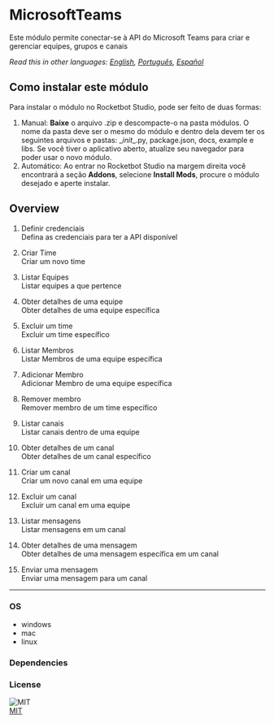 



# MicrosoftTeams
  
 Este módulo permite conectar-se à API do Microsoft Teams para criar e gerenciar equipes, grupos e canais  

*Read this in other languages: [English](README.md), [Português](README.pr.md), [Español](README.es.md)*

## Como instalar este módulo
  
Para instalar o módulo no Rocketbot Studio, pode ser feito de duas formas:
1. Manual: __Baixe__ o arquivo .zip e descompacte-o na pasta módulos. O nome da pasta deve ser o mesmo do módulo e dentro dela devem ter os seguintes arquivos e pastas: \__init__.py, package.json, docs, example e libs. Se você tiver o aplicativo aberto, atualize seu navegador para poder usar o novo módulo.
2. Automático: Ao entrar no Rocketbot Studio na margem direita você encontrará a seção **Addons**, selecione **Install Mods**, procure o módulo desejado e aperte instalar.  


## Overview


1. Definir credenciais  
Defina as credenciais para ter a API disponível

2. Criar Time  
Criar um novo time

3. Listar Equipes  
Listar equipes a que pertence

4. Obter detalhes de uma equipe  
Obter detalhes de uma equipe específica

5. Excluir um time  
Excluir um time específico

6. Listar Membros  
Listar Membros de uma equipe específica

7. Adicionar Membro  
Adicionar Membro de uma equipe específica

8. Remover membro  
Remover membro de um time específico

9. Listar canais  
Listar canais dentro de uma equipe

10. Obter detalhes de um canal  
Obter detalhes de um canal específico

11. Criar um canal  
Criar um novo canal em uma equipe

12. Excluir um canal  
Excluir um canal em uma equipe

13. Listar mensagens  
Listar mensagens em um canal

14. Obter detalhes de uma mensagem  
Obter detalhes de uma mensagem específica em um canal

15. Enviar uma mensagem  
Enviar uma mensagem para um canal  




----
### OS

- windows
- mac
- linux

### Dependencies

### License
  
![MIT](https://camo.githubusercontent.com/107590fac8cbd65071396bb4d04040f76cde5bde/687474703a2f2f696d672e736869656c64732e696f2f3a6c6963656e73652d6d69742d626c75652e7376673f7374796c653d666c61742d737175617265)  
[MIT](http://opensource.org/licenses/mit-license.ph)